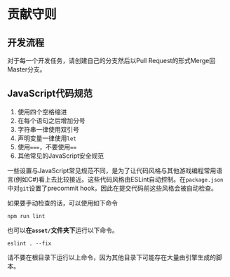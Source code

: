# 贡献守则

## 开发流程

对于每一个开发任务，请创建自己的分支然后以Pull Request的形式Merge回Master分支。

## JavaScript代码规范

1. 使用四个空格缩进
2. 在每个语句之后增加分号
3. 字符串一律使用双引号
4. 声明变量一律使用`let`
5. 使用`===`，不要使用`==`
6. 其他常见的JavaScript安全规范

一些设置与JavaScript常见规范不同，是为了让代码风格与其他游戏编程常用语言(例如C#)看上去比较接近。这些代码风格由ESLint自动控制。在`package.json`中对`git`设置了precommit hook，因此在提交代码前这些风格会被自动检查。

如果要手动检查的话，可以使用如下命令

```
npm run lint
```

也可以**在`asset/`文件夹下**运行以下命令。

```
eslint . --fix
```

请不要在根目录下运行以上命令，因为其他目录下可能存在大量由引擎生成的脚本。

